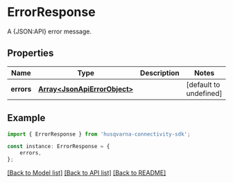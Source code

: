 # ErrorResponse

A {JSON:API} error message.

## Properties

Name | Type | Description | Notes
------------ | ------------- | ------------- | -------------
**errors** | [**Array&lt;JsonApiErrorObject&gt;**](JsonApiErrorObject.md) |  | [default to undefined]

## Example

```typescript
import { ErrorResponse } from 'husqvarna-connectivity-sdk';

const instance: ErrorResponse = {
    errors,
};
```

[[Back to Model list]](../README.md#documentation-for-models) [[Back to API list]](../README.md#documentation-for-api-endpoints) [[Back to README]](../README.md)
